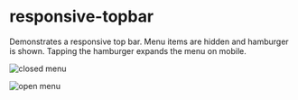 # responsive-topbar
Demonstrates a responsive top bar. Menu items are hidden and hamburger is shown. Tapping the hamburger expands the menu on mobile.

![closed menu](https://raw.github.com/simonbbyrne/box-sizing-illustration/master/closed-menu.png)

![open menu](https://raw.github.com/simonbbyrne/box-sizing-illustration/master/open-menu.png)

